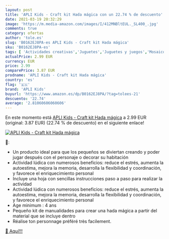 ```yaml
---
layout: post
title: 'APLI Kids - Craft kit Hada mágica con un 22.74 % de descuento'
date: 2021-03-19 20:32:29
image: 'https://m.media-amazon.com/images/I/412MNBltEUL._SL400_.jpg'
comments: true
category: ofertas
author: 'tole.es'
slug: 'B0162EJ8PA-es APLI Kids - Craft kit Hada mágica'
sku: 'B0162EJ8PA-es'
tags: [ 'Actividades creativas','Juguetes','Juguetes y juegos','Mosaicos para niños','apli','apli kids', ]
actualPrice: 2.99 EUR
currency: EUR
price: 2.99
comparePrice: 3.87 EUR
prodname: 'APLI Kids - Craft kit Hada mágica'
country: 'es'
flag: '🇪🇸'
brand: 'APLI Kids'
buyurl: 'https://www.amazon.es/dp/B0162EJ8PA/?tag=tolees-21'
descuento: '22.74'
average: '2.81060606060606'
---
```


En este momento está [APLI Kids - Craft kit Hada mágica](https://www.amazon.es/dp/B0162EJ8PA/?tag=tolees-21) a 2.99 EUR (original: 3.87 EUR) (22.74 %  de descuento) en el siguiente enlace!

[![APLI Kids - Craft kit Hada mágica](https://m.media-amazon.com/images/I/412MNBltEUL._SL400_.jpg)](https://www.amazon.es/dp/B0162EJ8PA/?tag=tolees-21)

🔎:

- Un producto ideal para que los pequeños se diviertan creando y poder jugar después con el personaje o decorar su habitación
- Actividad lúdica con numerosos beneficios: reduce el estrés, aumenta la autoestima, mejora la memoria, desarrolla la flexibilidad y coordinación, y favorece el enriquecimiento personal
- Incluye una hoja con sencillas instrucciones paso a paso para realizar la actividad
- Actividad lúdica con numerosos beneficios: reduce el estrés, aumenta la autoestima, mejora la memoria, desarrolla la flexibilidad y coordinación, y favorece el enriquecimiento personal
- Age minimum : 4 ans
- Pequeño kit de manualidades para crear una hada mágica a partir del material que se incluye dentro
- Réalise ton personnage préféré très facilement.

[🛒 Aquí!!!](https://www.amazon.es/dp/B0162EJ8PA/?tag=tolees-21)
